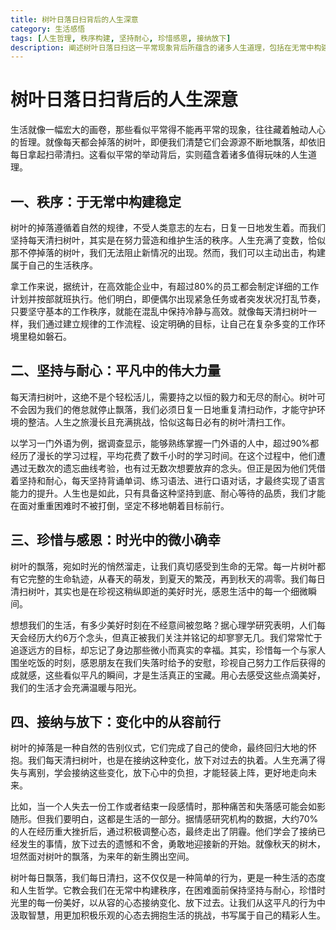 ```yaml
---
title: 树叶日落日扫背后的人生深意
category: 生活感悟
tags: [人生哲理, 秩序构建, 坚持耐心, 珍惜感恩, 接纳放下]
description: 阐述树叶日落日扫这一平常现象背后所蕴含的诸多人生道理，包括在无常中构建秩序、坚持与耐心的力量、珍惜时光中的美好以及接纳变化放下过去等人生感悟。
---
```

# 树叶日落日扫背后的人生深意
生活就像一幅宏大的画卷，那些看似平常得不能再平常的现象，往往藏着触动人心的哲理。就像每天都会掉落的树叶，即便我们清楚它们会源源不断地飘落，却依旧每日拿起扫帚清扫。这看似平常的举动背后，实则蕴含着诸多值得玩味的人生道理。

## 一、秩序：于无常中构建稳定
树叶的掉落遵循着自然的规律，不受人类意志的左右，日复一日地发生着。而我们坚持每天清扫树叶，其实是在努力营造和维护生活的秩序。人生充满了变数，恰似那不停掉落的树叶，我们无法阻止新情况的出现。然而，我们可以主动出击，构建属于自己的生活秩序。

拿工作来说，据统计，在高效能企业中，有超过80%的员工都会制定详细的工作计划并按部就班执行。他们明白，即便偶尔出现紧急任务或者突发状况打乱节奏，只要坚守基本的工作秩序，就能在混乱中保持冷静与高效。就像每天清扫树叶一样，我们通过建立规律的工作流程、设定明确的目标，让自己在复杂多变的工作环境里稳如磐石。

## 二、坚持与耐心：平凡中的伟大力量
每天清扫树叶，这绝不是个轻松活儿，需要持之以恒的毅力和无尽的耐心。树叶可不会因为我们的倦怠就停止飘落，我们必须日复一日地重复清扫动作，才能守护环境的整洁。人生之旅漫长且充满挑战，恰似这每日必有的树叶清扫工作。

以学习一门外语为例，据调查显示，能够熟练掌握一门外语的人中，超过90%都经历了漫长的学习过程，平均花费了数千小时的学习时间。在这个过程中，他们遭遇过无数次的遗忘曲线考验，也有过无数次想要放弃的念头。但正是因为他们凭借着坚持和耐心，每天坚持背诵单词、练习语法、进行口语对话，才最终实现了语言能力的提升。人生也是如此，只有具备这种坚持到底、耐心等待的品质，我们才能在面对重重困难时不被打倒，坚定不移地朝着目标前行。

## 三、珍惜与感恩：时光中的微小确幸
树叶的飘落，宛如时光的悄然溜走，让我们真切感受到生命的无常。每一片树叶都有它完整的生命轨迹，从春天的萌发，到夏天的繁茂，再到秋天的凋零。我们每日清扫树叶，其实也是在珍视这稍纵即逝的美好时光，感恩生活中的每一个细微瞬间。

想想我们的生活，有多少美好时刻在不经意间被忽略？据心理学研究表明，人们每天会经历大约6万个念头，但真正被我们关注并铭记的却寥寥无几。我们常常忙于追逐远方的目标，却忘记了身边那些微小而真实的幸福。其实，珍惜每一个与家人围坐吃饭的时刻，感恩朋友在我们失落时给予的安慰，珍视自己努力工作后获得的成就感，这些看似平凡的瞬间，才是生活真正的宝藏。用心去感受这些点滴美好，我们的生活才会充满温暖与阳光。

## 四、接纳与放下：变化中的从容前行
树叶的掉落是一种自然的告别仪式，它们完成了自己的使命，最终回归大地的怀抱。我们每天清扫树叶，也是在接纳这种变化，放下对过去的执着。人生充满了得失与离别，学会接纳这些变化，放下心中的负担，才能轻装上阵，更好地走向未来。

比如，当一个人失去一份工作或者结束一段感情时，那种痛苦和失落感可能会如影随形。但我们要明白，这都是生活的一部分。据情感研究机构的数据，大约70%的人在经历重大挫折后，通过积极调整心态，最终走出了阴霾。他们学会了接纳已经发生的事情，放下过去的遗憾和不舍，勇敢地迎接新的开始。就像秋天的树木，坦然面对树叶的飘落，为来年的新生腾出空间。

树叶每日飘落，我们每日清扫，这不仅仅是一种简单的行为，更是一种生活的态度和人生哲学。它教会我们在无常中构建秩序，在困难面前保持坚持与耐心，珍惜时光里的每一份美好，以从容的心态接纳变化、放下过去。让我们从这平凡的行为中汲取智慧，用更加积极乐观的心态去拥抱生活的挑战，书写属于自己的精彩人生。